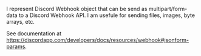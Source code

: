 I represent Discord Webhook object that can be send as multipart/form-data to a Discord Webhook API. I am usefule for sending files, images, byte arrays, etc.

See documentation at https://discordapp.com/developers/docs/resources/webhook#jsonform-params.

